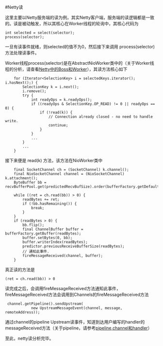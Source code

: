 #Netty读

这里主要以Netty服务端的读为例，其实Netty客户端，服务端的读逻辑都是一致的。读是被动触发，所以其核心在Worker线程的轮询中，其核心代码为

    int selected = select(selector);
    process(selector);

一旦有读事件就绪，则selected的值不为0，然后接下来调用 process(selector) 方法处理读事件。

Worker线程process(selector)是在AbstractNioWorker类中的（关于Worker线程的分析，请查看[Netty中的Boss和Worker](./bossAndWorker.md)），其读方法核心如下


        for (Iterator<SelectionKey> i = selectedKeys.iterator(); i.hasNext();) {
            SelectionKey k = i.next();
            i.remove();
            try {
                int readyOps = k.readyOps();
                if ((readyOps & SelectionKey.OP_READ) != 0 || readyOps == 0) {
                    if (!read(k)) {
                        // Connection already closed - no need to handle write.
                        continue;
                    }
                }
                ...
            }
            ...
        }

接下来便是 read(k) 方法，该方法在NioWorker类中

        final SocketChannel ch = (SocketChannel) k.channel();
        final NioSocketChannel channel = (NioSocketChannel) k.attachment();
        ByteBuffer bb = recvBufferPool.get(predictedRecvBufSize).order(bufferFactory.getDefaultOrder());
        
        while ((ret = ch.read(bb)) > 0) {
            readBytes += ret;
            if (!bb.hasRemaining()) {
                break;
            }
        }
        if (readBytes > 0) {
            bb.flip();
            final ChannelBuffer buffer = bufferFactory.getBuffer(readBytes);
            buffer.setBytes(0, bb);
            buffer.writerIndex(readBytes);
            predictor.previousReceiveBufferSize(readBytes);
            // 通知此事件.
            fireMessageReceived(channel, buffer);
        }

真正读的方法是
    
    (ret = ch.read(bb)) > 0

读完成之后，会调用fireMessageReceived方法通知此事件，fireMessageReceived方法会调用到Channels的fireMessageReceived方法

     channel.getPipeline().sendUpstream(
                new UpstreamMessageEvent(channel, message, remoteAddress));

通过channel的pipeline Upstream读事件，知道到达用户编写的handler的messageReceived方法（关于pipeline，请参考[pipeline,channel和handler](./channelHandler.md)）

至此，netty读分析完毕。


 




